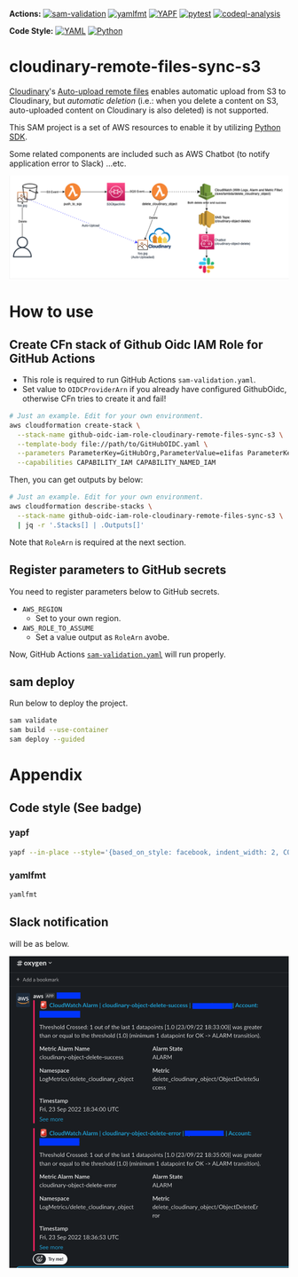 **Actions:**
[![sam-validation](https://github.com/e1ifas/cloudinary-remote-files-sync-s3/actions/workflows/sam-validation.yaml/badge.svg)](https://github.com/e1ifas/cloudinary-remote-files-sync-s3/actions/workflows/sam-validation.yaml)
[![yamlfmt](https://github.com/e1ifas/cloudinary-remote-files-sync-s3/actions/workflows/yamlfmt.yaml/badge.svg)](https://github.com/e1ifas/cloudinary-remote-files-sync-s3/actions/workflows/yamlfmt.yaml)
[![YAPF](https://github.com/e1ifas/cloudinary-remote-files-sync-s3/actions/workflows/yapf.yaml/badge.svg)](https://github.com/e1ifas/cloudinary-remote-files-sync-s3/actions/workflows/yapf.yaml)
[![pytest](https://github.com/e1ifas/cloudinary-remote-files-sync-s3/actions/workflows/pytest.yaml/badge.svg)](https://github.com/e1ifas/cloudinary-remote-files-sync-s3/actions/workflows/pytest.yaml)
[![codeql-analysis](https://github.com/e1ifas/cloudinary-remote-files-sync-s3/actions/workflows/codeql-analysis.yaml/badge.svg)](https://github.com/e1ifas/cloudinary-remote-files-sync-s3/actions/workflows/codeql-analysis.yaml)

**Code Style:**
[![YAML](https://img.shields.io/badge/YAML-yamlfmt-1f425f.svg)](https://github.com/google/yamlfmt)
[![Python](https://img.shields.io/badge/Python-YAPF--Facebook-red.svg)](https://github.com/google/yapf)

# cloudinary-remote-files-sync-s3

[Cloudinary](https://cloudinary.com)'s [Auto-upload remote files](https://cloudinary.com/documentation/fetch_remote_images#auto_upload_remote_files) enables automatic upload from S3 to Cloudinary, but *automatic deletion* (i.e.: when you delete a content on S3, auto-uploaded content on Cloudinary is also deleted) is not supported.

This SAM project is a set of AWS resources to enable it by utilizing [Python SDK](https://cloudinary.com/documentation/django_integration).

Some related components are included such as AWS Chatbot (to notify application error to Slack) ...etc.

![Architecture](./docs/60NOOLJHSjLTFflQActa4uBeS2zQ1Kud.drawio.png)

# How to use

## Create CFn stack of Github Oidc IAM Role for GitHub Actions

- This role is required to run GitHub Actions `sam-validation.yaml`.
- Set value to `OIDCProviderArn` if you already have configured GithubOidc, otherwise CFn tries to create it and fail!

```bash
# Just an example. Edit for your own environment.
aws cloudformation create-stack \
  --stack-name github-oidc-iam-role-cloudinary-remote-files-sync-s3 \
  --template-body file://path/to/GitHubOIDC.yaml \
  --parameters ParameterKey=GitHubOrg,ParameterValue=e1ifas ParameterKey=RepositoryName,ParameterValue=cloudinary-remote-files-sync-s3 \
  --capabilities CAPABILITY_IAM CAPABILITY_NAMED_IAM
```

Then, you can get outputs by below:

```bash
# Just an example. Edit for your own environment.
aws cloudformation describe-stacks \
  --stack-name github-oidc-iam-role-cloudinary-remote-files-sync-s3 \
  | jq -r '.Stacks[] | .Outputs[]'
```

Note that `RoleArn` is required at the next section.

## Register parameters to GitHub secrets

You need to register parameters below to GitHub secrets. 

- `AWS_REGION`
  - Set to your own region.
- `AWS_ROLE_TO_ASSUME`
  - Set a value output as `RoleArn` avobe.

Now, GitHub Actions [`sam-validation.yaml`](.github/workflows/sam-validation.yaml) will run properly.

## sam deploy

Run below to deploy the project.

```bash
sam validate
sam build --use-container
sam deploy --guided
```

# Appendix

## Code style (See badge)

### yapf

```bash
yapf --in-place --style='{based_on_style: facebook, indent_width: 2, CONTINUATION_INDENT_WIDTH: 2}'
```

### yamlfmt

```bash
yamlfmt
```

## Slack notification

will be as below.

![](./docs/2eljSaXtLo391ORG.png)